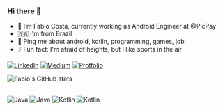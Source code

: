 ### Hi there 👋
- 🔭 I’m Fabio Costa, currently working as Android Engineer at @PicPay
- 🇧🇷 I'm from Brazil
- 💬 Ping me about android, kotlin, programming, games, job
- ⚡ Fun fact: I'm afraid of heights, but I like sports in the air

[![LinkedIn](https://img.shields.io/badge/LinkedIn-0077B5?style=for-the-badge&logo=linkedin&logoColor=white)](https://www.linkedin.com/in/fappslab/)
[![Medium](https://img.shields.io/badge/Medium-12100E?style=for-the-badge&logo=medium&logoColor=white)](https://medium.com/@costa.fbo)
[![Protfolio](https://img.shields.io/website?label=fappslab.com&style=for-the-badge&url=https://fappslab.com)](https://fappslab.com/)

![Fabio's GitHub stats](https://github-readme-stats.vercel.app/api?username=F4bioo&show_icons=true)

<div style="display: inline_block"><br>
<img align="center "alt="Java" src="https://img.shields.io/badge/Android-3DDC84?style=for-the-badge&logo=android&logoColor=white"/>
    <img align="center "alt="Java" src="https://img.shields.io/badge/Java-ED8B00?style=for-the-badge&logo=java&logoColor=white"/>
    <img align="center "alt="Kotlin" src="https://img.shields.io/badge/Kotlin-0095D5?&style=for-the-badge&logo=kotlin&logoColor=white"/>
    <img align="center "alt="Kotlin" src="https://img.shields.io/badge/SQLite-07405E?style=for-the-badge&logo=sqlite&logoColor=white"/>
</div>
